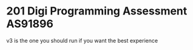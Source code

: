 # 201 Digi Programming Assessment AS91896

v3 is the one you should run if you want the best experience

